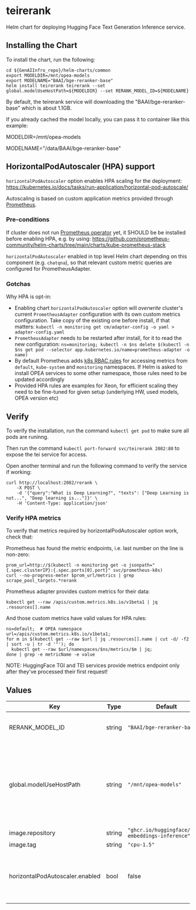 # teirerank

Helm chart for deploying Hugging Face Text Generation Inference service.

## Installing the Chart

To install the chart, run the following:

```console
cd ${GenAIInfro_repo}/helm-charts/common
export MODELDIR=/mnt/opea-models
export MODELNAME="BAAI/bge-reranker-base"
helm install teirerank teirerank --set global.modelUseHostPath=${MODELDIR} --set RERANK_MODEL_ID=${MODELNAME}
```

By default, the teirerank service will downloading the "BAAI/bge-reranker-base" which is about 1.1GB.

If you already cached the model locally, you can pass it to container like this example:

MODELDIR=/mnt/opea-models

MODELNAME="/data/BAAI/bge-reranker-base"

## HorizontalPodAutoscaler (HPA) support

`horizontalPodAutoscaler` option enables HPA scaling for the deployment:
https://kubernetes.io/docs/tasks/run-application/horizontal-pod-autoscale/

Autoscaling is based on custom application metrics provided through [Prometheus](https://prometheus.io/).

### Pre-conditions

If cluster does not run [Prometheus operator](https://github.com/prometheus-operator/kube-prometheus)
yet, it SHOULD be be installed before enabling HPA, e.g. by using:
https://github.com/prometheus-community/helm-charts/tree/main/charts/kube-prometheus-stack

`horizontalPodAutoscaler` enabled in top level Helm chart depending on this component (e.g. `chatqna`),
so that relevant custom metric queries are configured for PrometheusAdapter.

### Gotchas

Why HPA is opt-in:

- Enabling chart `horizontalPodAutoscaler` option will _overwrite_ cluster's current
  `PrometheusAdapter` configuration with its own custom metrics configuration.
  Take copy of the existing one before install, if that matters:
  `kubectl -n monitoring get cm/adapter-config -o yaml > adapter-config.yaml`
- `PrometheusAdapter` needs to be restarted after install, for it to read the new configuration:
  `ns=monitoring; kubectl -n $ns delete $(kubectl -n $ns get pod --selector app.kubernetes.io/name=prometheus-adapter -o name)`
- By default Prometheus adds [k8s RBAC rules](https://github.com/prometheus-operator/kube-prometheus/blob/main/manifests/prometheus-roleBindingSpecificNamespaces.yaml)
  for accessing metrics from `default`, `kube-system` and `monitoring` namespaces. If Helm is
  asked to install OPEA services to some other namespace, those rules need to be updated accordingly
- Provided HPA rules are examples for Xeon, for efficient scaling they need to be fine-tuned for given setup
  (underlying HW, used models, OPEA version etc)

## Verify

To verify the installation, run the command `kubectl get pod` to make sure all pods are runinng.

Then run the command `kubectl port-forward svc/teirerank 2082:80` to expose the tei service for access.

Open another terminal and run the following command to verify the service if working:

```console
curl http://localhost:2082/rerank \
    -X POST \
    -d '{"query":"What is Deep Learning?", "texts": ["Deep Learning is not...", "Deep learning is..."]}' \
    -H 'Content-Type: application/json'
```

### Verify HPA metrics

To verify that metrics required by horizontalPodAutoscaler option work, check that:

Prometheus has found the metric endpoints, i.e. last number on the line is non-zero:

```console
prom_url=http://$(kubectl -n monitoring get -o jsonpath="{.spec.clusterIP}:{.spec.ports[0].port}" svc/prometheus-k8s)
curl --no-progress-meter $prom_url/metrics | grep scrape_pool_targets.*rerank
```

Prometheus adapter provides custom metrics for their data:

```console
kubectl get --raw /apis/custom.metrics.k8s.io/v1beta1 | jq .resources[].name
```

And those custom metrics have valid values for HPA rules:

```console
ns=default;  # OPEA namespace
url=/apis/custom.metrics.k8s.io/v1beta1;
for m in $(kubectl get --raw $url | jq .resources[].name | cut -d/ -f2 | sort -u | tr -d '"'); do
  kubectl get --raw $url/namespaces/$ns/metrics/$m | jq;
done | grep -e metricName -e value
```

NOTE: HuggingFace TGI and TEI services provide metrics endpoint only after they've processed their first request!

## Values

| Key                             | Type   | Default                                           | Description                                                                                                                                                                                                                 |
| ------------------------------- | ------ | ------------------------------------------------- | --------------------------------------------------------------------------------------------------------------------------------------------------------------------------------------------------------------------------- |
| RERANK_MODEL_ID                 | string | `"BAAI/bge-reranker-base"`                        | Models id from https://huggingface.co/, or predownloaded model directory                                                                                                                                                    |
| global.modelUseHostPath         | string | `"/mnt/opea-models"`                              | Cached models directory, teirerank will not download if the model is cached here. The host path "modelUseHostPath" will be mounted to container as /data directory. Set this to null/empty will force it to download model. |
| image.repository                | string | `"ghcr.io/huggingface/text-embeddings-inference"` |                                                                                                                                                                                                                             |
| image.tag                       | string | `"cpu-1.5"`                                       |                                                                                                                                                                                                                             |
| horizontalPodAutoscaler.enabled | bool   | false                                             | Enable HPA autoscaling for the service deployments based on metrics it provides. See #pre-conditions and #gotchas before enabling!                                                                                          |
